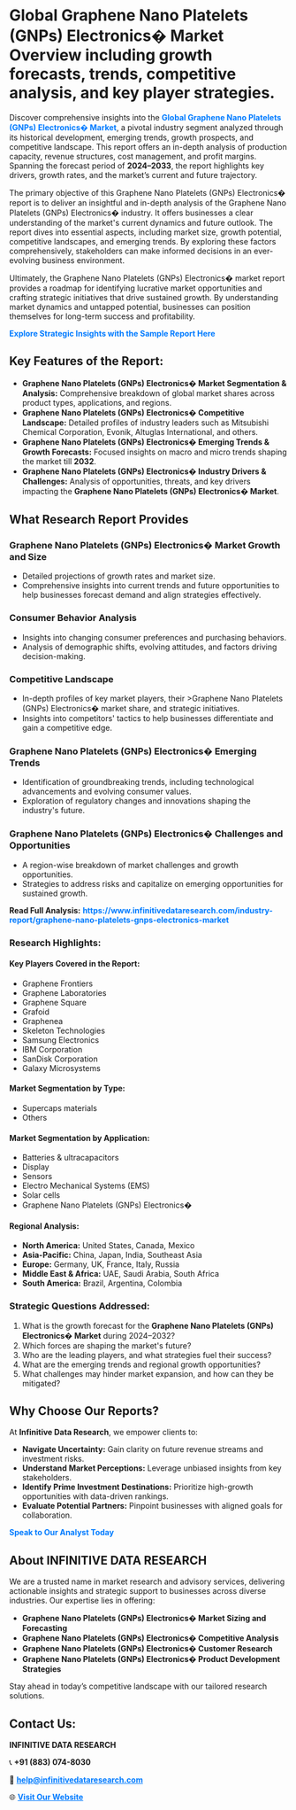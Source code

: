 <h1>Global Graphene Nano Platelets (GNPs) Electronics� Market Overview including growth forecasts, trends, competitive analysis, and key player strategies.</h1>
<p>
Discover comprehensive insights into the 
<a href="https://www.infinitivedataresearch.com/industry-report/graphene-nano-platelets-gnps-electronics-market" rel="dofollow" style="color: #007BFF; text-decoration: none;"><strong>Global Graphene Nano Platelets (GNPs) Electronics� Market</strong></a>, a pivotal industry segment analyzed through its historical development, emerging trends, growth prospects, and competitive landscape. This report offers an in-depth analysis of production capacity, revenue structures, cost management, and profit margins. Spanning the forecast period of <strong>2024–2033</strong>, the report highlights key drivers, growth rates, and the market’s current and future trajectory.
</p>
<p>
The primary objective of this Graphene Nano Platelets (GNPs) Electronics� report is to deliver an insightful and in-depth analysis of the Graphene Nano Platelets (GNPs) Electronics� industry. It offers businesses a clear understanding of the market's current dynamics and future outlook. The report dives into essential aspects, including market size, growth potential, competitive landscapes, and emerging trends. By exploring these factors comprehensively, stakeholders can make informed decisions in an ever-evolving business environment.
</p>
<p>
Ultimately, the Graphene Nano Platelets (GNPs) Electronics� market report provides a roadmap for identifying lucrative market opportunities and crafting strategic initiatives that drive sustained growth. By understanding market dynamics and untapped potential, businesses can position themselves for long-term success and profitability.
</p>
<p>
<a href="https://www.infinitivedataresearch.com/request-sample/reportId=112026" style="color: #007BFF; text-decoration: none;"><strong>Explore Strategic Insights with the Sample Report Here</strong></a>
</p>

<h2>Key Features of the Report:</h2>
<ul>
<li><strong>Graphene Nano Platelets (GNPs) Electronics� Market Segmentation & Analysis:</strong> Comprehensive breakdown of global market shares across product types, applications, and regions.</li>
<li><strong>Graphene Nano Platelets (GNPs) Electronics� Competitive Landscape:</strong> Detailed profiles of industry leaders such as Mitsubishi Chemical Corporation, Evonik, Altuglas International, and others.</li>
<li><strong>Graphene Nano Platelets (GNPs) Electronics� Emerging Trends & Growth Forecasts:</strong> Focused insights on macro and micro trends shaping the market till <strong>2032</strong>.</li>
<li><strong>Graphene Nano Platelets (GNPs) Electronics� Industry Drivers & Challenges:</strong> Analysis of opportunities, threats, and key drivers impacting the <strong>Graphene Nano Platelets (GNPs) Electronics� Market</strong>.</li>
</ul>

<h2>What Research Report Provides</h2>
<h3>Graphene Nano Platelets (GNPs) Electronics� Market Growth and Size</h3>
<ul>
<li>Detailed projections of growth rates and market size.</li>
<li>Comprehensive insights into current trends and future opportunities to help businesses forecast demand and align strategies effectively.</li>
</ul>

<h3>Consumer Behavior Analysis</h3>
<ul>
<li>Insights into changing consumer preferences and purchasing behaviors.</li>
<li>Analysis of demographic shifts, evolving attitudes, and factors driving decision-making.</li>
</ul>

<h3>Competitive Landscape</h3>
<ul>
<li>In-depth profiles of key market players, their >Graphene Nano Platelets (GNPs) Electronics� market share, and strategic initiatives.</li>
<li>Insights into competitors' tactics to help businesses differentiate and gain a competitive edge.</li>
</ul>

<h3>Graphene Nano Platelets (GNPs) Electronics� Emerging Trends</h3>
<ul>
<li>Identification of groundbreaking trends, including technological advancements and evolving consumer values.</li>
<li>Exploration of regulatory changes and innovations shaping the industry's future.</li>
</ul>

<h3>Graphene Nano Platelets (GNPs) Electronics� Challenges and Opportunities</h3>
<ul>
<li>A region-wise breakdown of market challenges and growth opportunities.</li>
<li>Strategies to address risks and capitalize on emerging opportunities for sustained growth.</li>
</ul>
<p><strong>Read Full Analysis:</strong> <a href="https://www.infinitivedataresearch.com/industry-report/graphene-nano-platelets-gnps-electronics-market" rel="dofollow" style="color: #007BFF; text-decoration: none;"><strong>https://www.infinitivedataresearch.com/industry-report/graphene-nano-platelets-gnps-electronics-market</strong></a></p>
<h3>Research Highlights:</h3>
<h4>Key Players Covered in the Report:</h4>
<ul><li>Graphene Frontiers</li><li>Graphene Laboratories</li><li>Graphene Square</li><li>Grafoid</li><li>Graphenea</li><li>Skeleton Technologies</li><li>Samsung Electronics</li><li>IBM Corporation</li><li>SanDisk Corporation</li><li>Galaxy Microsystems</li></ul>
<h4>Market Segmentation by Type:</h4>
<ul><li>Supercaps materials</li><li>Others</li></ul>
<h4>Market Segmentation by Application:</h4>
<ul><li>Batteries &amp; ultracapacitors</li><li>Display</li><li>Sensors</li><li>Electro Mechanical Systems (EMS)</li><li>Solar cells</li><li>Graphene Nano Platelets (GNPs) Electronics�</li></ul>

<h4>Regional Analysis:</h4>
<ul>
<li><strong>North America:</strong> United States, Canada, Mexico</li>
<li><strong>Asia-Pacific:</strong> China, Japan, India, Southeast Asia</li>
<li><strong>Europe:</strong> Germany, UK, France, Italy, Russia</li>
<li><strong>Middle East & Africa:</strong> UAE, Saudi Arabia, South Africa</li>
<li><strong>South America:</strong> Brazil, Argentina, Colombia</li>
</ul>

<h3>Strategic Questions Addressed:</h3>
<ol>
<li>What is the growth forecast for the <strong>Graphene Nano Platelets (GNPs) Electronics� Market</strong> during 2024–2032?</li>
<li>Which forces are shaping the market's future?</li>
<li>Who are the leading players, and what strategies fuel their success?</li>
<li>What are the emerging trends and regional growth opportunities?</li>
<li>What challenges may hinder market expansion, and how can they be mitigated?</li>
</ol>

<h2>Why Choose Our Reports?</h2>
<p>At <strong>Infinitive Data Research</strong>, we empower clients to:</p>
<ul>
<li><strong>Navigate Uncertainty:</strong> Gain clarity on future revenue streams and investment risks.</li>
<li><strong>Understand Market Perceptions:</strong> Leverage unbiased insights from key stakeholders.</li>
<li><strong>Identify Prime Investment Destinations:</strong> Prioritize high-growth opportunities with data-driven rankings.</li>
<li><strong>Evaluate Potential Partners:</strong> Pinpoint businesses with aligned goals for collaboration.</li>
</ul>
<p><a href="https://www.infinitivedataresearch.com/industry-report/graphene-nano-platelets-gnps-electronics-market" rel="dofollow" style="color: #007BFF; text-decoration: none;"><strong>Speak to Our Analyst Today</strong></a></p>

<h2>About INFINITIVE DATA RESEARCH</h2>
<p>We are a trusted name in market research and advisory services, delivering actionable insights and strategic support to businesses across diverse industries. Our expertise lies in offering:</p>
<ul>
<li><strong>Graphene Nano Platelets (GNPs) Electronics� Market Sizing and Forecasting</strong></li>
<li><strong>Graphene Nano Platelets (GNPs) Electronics� Competitive Analysis</strong></li>
<li><strong>Graphene Nano Platelets (GNPs) Electronics� Customer Research</strong></li>
<li><strong>Graphene Nano Platelets (GNPs) Electronics� Product Development Strategies</strong></li>
</ul>
<p>Stay ahead in today’s competitive landscape with our tailored research solutions.</p>

<h2>Contact Us:</h2>
<p><strong>INFINITIVE DATA RESEARCH</strong></p>
<p>📞 <strong>+91 (883) 074-8030</strong></p>
<p>📧 <strong><a href="mailto:help@infinitivedataresearch.com" style="color: #007BFF;">help@infinitivedataresearch.com</a></strong></p>
<p>🌐 <strong><a href="https://www.infinitivedataresearch.com" rel="dofollow" style="color: #007BFF;">Visit Our Website</a></strong></p>
